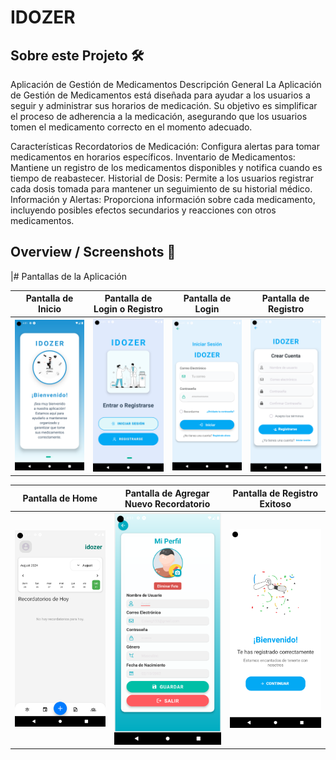 # IDOZER

## Sobre este Projeto 🛠️

Aplicación de Gestión de Medicamentos
Descripción General
La Aplicación de Gestión de Medicamentos está diseñada para ayudar a los usuarios a seguir y administrar sus horarios de medicación. Su objetivo es simplificar el proceso de adherencia a la medicación, asegurando que los usuarios tomen el medicamento correcto en el momento adecuado.

Características
Recordatorios de Medicación: Configura alertas para tomar medicamentos en horarios específicos.
Inventario de Medicamentos: Mantiene un registro de los medicamentos disponibles y notifica cuando es tiempo de reabastecer.
Historial de Dosis: Permite a los usuarios registrar cada dosis tomada para mantener un seguimiento de su historial médico.
Información y Alertas: Proporciona información sobre cada medicamento, incluyendo posibles efectos secundarios y reacciones con otros medicamentos.

## Overview / Screenshots 📸

|# Pantallas de la Aplicación

| Pantalla de Inicio | Pantalla de Login o Registro | Pantalla de Login | Pantalla de Registro |
| :-----------------: | :---------------------------: | :----------------: | :-------------------: |
| ![Pantalla de Inicio](./assets/screenshots/inicio.png) | ![Pantalla de Login o Registro](./assets/screenshots/registro.png) | ![Pantalla de Login](./assets/screenshots/login.png) | ![Pantalla de Crear Cuenta](./assets/screenshots/crearcuenta.png) |

| Pantalla de Home | Pantalla de Agregar Nuevo Recordatorio | Pantalla de Registro Exitoso|
| :--------------: | :------------------------------------: |:---------------------------:|
| ![Pantalla de Agregar Nuevo Recordatorio](./assets/screenshots/home.png) | ![Pantalla de Perfil](./assets/screenshots/perfil.png) |![Pantalla de Registro Exitoso](./assets/screenshots/felicidades.png)